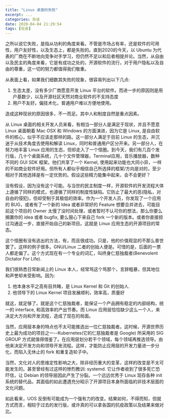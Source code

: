 ```yaml
---
title: "Linux 桌面的失败"
excerpt: ...
categories: 杂谈
date: 2020-04-04 21:29:54
tags: [社会]
---
```


之所以说它失败，是指从功利的角度来看。不管是市场占有率，还是软件的可用性，用户友好性，以及生态上，都是失败的。直到2020的今天，以 Ubuntu 为代表的厂商在不断地向竞争对手学习，但仍然不足以和后者相提并论。当然，从自由以及民主的角度来看，它是有成功之处的，开源软件的流行，对于用户隐私以及自由的尊重，这一切的努力都值得我们敬重。

从表面上看，如果我们细数其失败的现象，很容易列出以下几点:

1. 生态太差，没有多少厂商愿意开发 Linux 平台的软件。而进一步的原因则是用户基数少，以及开源社区天然对商业软件的不支持态度
2. 用户不友好。偏技术化，普通用户难以方便地使用。

造成这种现状的原因很多，不一而足。其中人和制度自然是重点因素。

从 Linux 桌面的相关开发人员来看，有相当一部分人是满足于现状，并且不愿意 Linux 桌面朝着 Mac OSX 和 Windows 的方面演进，因为它是 Linux, 是自由软件的核心，似乎不应该走那样的路。这一部分人满足于目前 Linux 的生态，并沉迷于从技术角度去使用和解读 Linux，同时和普通用户区分开来。另一部分人，在努力地丰富 Linux 应用的生态，但却走入了一个怪圈。到今天，我们有几百个发行版，几十个桌面系统，几十个文件管理器，Terminal应用，音乐播放器，数种不同的 GUI SDK 框架。他们共享了一个 Kernel, 使用起来功能也大同小异，一样的不如商业软件好用。但所有人都似乎相信自己所选择的框架/方向是对的，至少相对于其他选择是有一定优势的。假设这些精力能集中起来，会不会更好？

没有假设，因为没有这个可能。与当世的民主制度一样，开源软件的开发流程大体上遵循了同样的模式，也遵循了同样的制度性缺陷。它防止了最大的恶(隐私，对自由的侵犯)，但却受制于其极低的效率。作为一个开发人员，你发现了一个应用的 BUG，或者有了一个新的 Idea 或者非常好的 Feature 想要合并进去，可能目前这个项目的 Owner 太慢了没时间处理，或者暂时不认可你的想法，那么你要么搁置你的 idea 或者 bugfix, 要么狠心下来自己 fork 一个新的版本。或者你直接掠过沟通这一步，直接开始自己的新项目。这就是 Linux 应用生态的开源项目的常态。


这个怪圈有没有逃出的方法，有，而且很成功。只是，他的价值观显的不那么普世罢了。这样的例子很多。GNU/Linux 二者的创始人便是。可惜的是，后面的一票人都走偏了。这个方式现在有一个专业的词汇，叫终身仁慈独裁者(Benevolent Dictator For Life).

我们很熟悉日常新闻上的 Linux 本人，经常骂这个骂那个，言辞粗暴，但其地位和声誉却未受影响。因为:

1. 他本身水平之高有目共睹，是 Linux Kernel 和 Git 的创始人.
2. 他领导下的 Linux Kernel 项目发展顺利，效率高，质量好

就这，就足够了。就是这个仁慈独裁者，能保证一个产品拥有稳定的内部结构，统一的 interface, 和高效率的产出节奏。而 Linux 应用层恰恰缺少这么一个人，来决定大方向和开发流程，造成了现在的局面。

当然，应用层本身的特点也不太可能推选出一位仁慈独裁者。这时候，开源世界历史上最为成功的项目之一--Kubernetes(它的仁慈独裁者是 Google) 所采用的 SIG GROUP 方式就值得借鉴了。在应用层划分若干个领域，每个领域再推选领导。由他来决定开发方向和领导开发流程。这样，才能防止应用层的开发力量进一步分化，而陷入无休止的 fork 和重复造轮子中。

当然，文化对人的思维定性影响之大，除非经历重大的变革，这样的改变是不太可能发生的。甚至曾经有过这样的惨烈教训: systemd. 它让作者收到了很多死亡恐吓信，让 Debian 的领导层因此产生了分裂。一个远远优秀于 Linux 现存各种 init 系统的替代品，其面临的如此遭遇充分昭示了开源项目本身所面临的非技术层面的文化问题。

如此看来，UOS 反倒有可能成为一个强有力的改变。结果如何，不得而知，但就方式而言，相较于过去的发行版，或许真的可以拿各国的抗疫政策以及结果来做对比。



